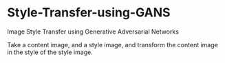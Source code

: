 # Style-Transfer-using-GANS
Image Style Transfer using Generative Adversarial Networks

Take a content image, and a style image, and transform the content image in the style of the style image.

